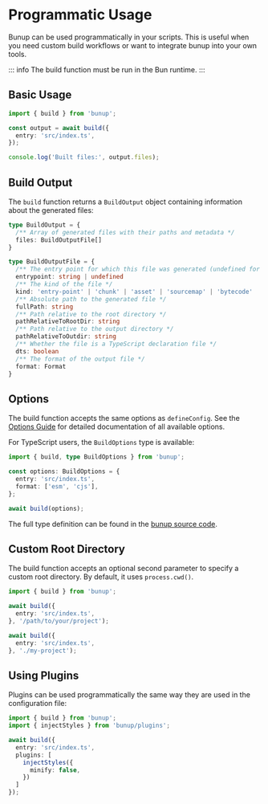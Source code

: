 # Programmatic Usage

Bunup can be used programmatically in your scripts. This is useful when you need custom build workflows or want to integrate bunup into your own tools.

::: info
The build function must be run in the Bun runtime.
:::

## Basic Usage

```typescript
import { build } from 'bunup';

const output = await build({
  entry: 'src/index.ts',
});

console.log('Built files:', output.files);
```

## Build Output

The `build` function returns a `BuildOutput` object containing information about the generated files:

```typescript
type BuildOutput = {
  /** Array of generated files with their paths and metadata */
  files: BuildOutputFile[]
}

type BuildOutputFile = {
  /** The entry point for which this file was generated (undefined for chunks/assets) */
  entrypoint: string | undefined
  /** The kind of the file */
  kind: 'entry-point' | 'chunk' | 'asset' | 'sourcemap' | 'bytecode'
  /** Absolute path to the generated file */
  fullPath: string
  /** Path relative to the root directory */
  pathRelativeToRootDir: string
  /** Path relative to the output directory */
  pathRelativeToOutdir: string
  /** Whether the file is a TypeScript declaration file */
  dts: boolean
  /** The format of the output file */
  format: Format
}
```

## Options

The build function accepts the same options as `defineConfig`. See the [Options Guide](/docs/guide/options) for detailed documentation of all available options.

For TypeScript users, the `BuildOptions` type is available:

```typescript
import { build, type BuildOptions } from 'bunup';

const options: BuildOptions = {
  entry: 'src/index.ts',
  format: ['esm', 'cjs'],
};

await build(options);
```

The full type definition can be found in the [bunup source code](https://github.com/bunup/bunup/blob/454c78fad5d9c79f2d4472f1f6d9c6137a54cd75/packages/bunup/src/options.ts#L77).

## Custom Root Directory

The build function accepts an optional second parameter to specify a custom root directory. By default, it uses `process.cwd()`.

```typescript
import { build } from 'bunup';

await build({
  entry: 'src/index.ts',
}, '/path/to/your/project');

await build({
  entry: 'src/index.ts',
}, './my-project');
```

## Using Plugins

Plugins can be used programmatically the same way they are used in the configuration file:

```typescript
import { build } from 'bunup';
import { injectStyles } from 'bunup/plugins';

await build({
  entry: 'src/index.ts',
  plugins: [
    injectStyles({
      minify: false,
    })
  ]
});
```
